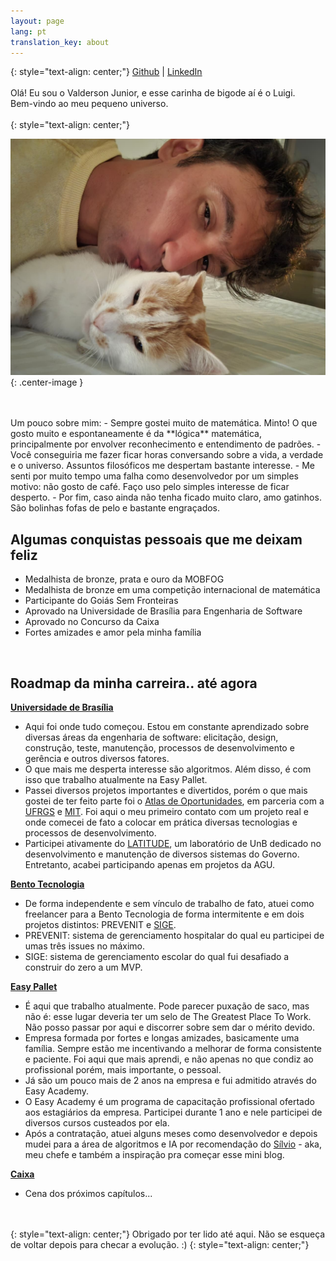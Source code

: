 ```yaml
---
layout: page
lang: pt
translation_key: about
---
```


{: style="text-align: center;"}
[Github](https://github.com/valdersonjr) |
[LinkedIn](https://www.linkedin.com/in/valdersonjr/)
<br>
<br>
Olá! Eu sou o Valderson Junior, e esse carinha de bigode aí é o Luigi. 
<br>
Bem-vindo ao meu pequeno universo.
<br>
<br>
{: style="text-align: center;"}

![valdersonjr](/assets/valdersonjr.jpeg){: .center-image }



<br>
<br>
Um pouco sobre mim:
  - Sempre gostei muito de matemática. Minto! O que gosto muito e espontaneamente é da **lógica** matemática, principalmente por envolver reconhecimento e entendimento de padrões.
  - Você conseguiria me fazer ficar horas conversando sobre a vida, a verdade e o universo. Assuntos filosóficos me despertam bastante interesse.
  - Me senti por muito tempo uma falha como desenvolvedor por um simples motivo: não gosto de café. Faço uso pelo simples interesse de ficar desperto.
  - Por fim, caso ainda não tenha ficado muito claro, amo gatinhos. São bolinhas fofas de pelo e bastante engraçados.

<br>

## Algumas conquistas pessoais que me deixam feliz
- Medalhista de bronze, prata e ouro da MOBFOG
- Medalhista de bronze em uma competição internacional de matemática
- Participante do Goiás Sem Fronteiras
- Aprovado na Universidade de Brasília para Engenharia de Software
- Aprovado no Concurso da Caixa
- Fortes amizades e amor pela minha família

<br>

## Roadmap da minha carreira.. até agora

**[Universidade de Brasília](https://www.unb.br/)**
  - Aqui foi onde tudo começou. Estou em constante aprendizado sobre diversas áreas da engenharia de software: elicitação, design, construção, teste, manutenção, processos de desenvolvimento e gerência e outros diversos fatores.
  - O que mais me desperta interesse são algoritmos. Além disso, é com isso que trabalho atualmente na Easy Pallet.
  - Passei diversos projetos importantes e divertidos, porém o que mais gostei de ter feito parte foi o [Atlas de Oportunidades](https://atlas-oportunidades.nuvem.ufrgs.br/), em parceria com a [UFRGS](https://www.ufrgs.br/site/) e [MIT](https://web.mit.edu/). Foi aqui o meu primeiro contato com um projeto real e onde comecei de fato a colocar em prática diversas tecnologias e processos de desenvolvimento.
  - Participei ativamente do [LATITUDE](https://www.latitude.unb.br/), um laboratório de UnB dedicado no desenvolvimento e manutenção de diversos sistemas do Governo. Entretanto, acabei participando apenas em projetos da AGU.

**[Bento Tecnologia](https://www.linkedin.com/company/bento-tecnologia/)**
  - De forma independente e sem vínculo de trabalho de fato, atuei como freelancer para a Bento Tecnologia de forma intermitente e em dois projetos distintos: PREVENIT e [SIGE](https://github.com/valdersonjr/SIGE).
  - PREVENIT: sistema de gerenciamento hospitalar do qual eu participei de umas três issues no máximo.
  - SIGE: sistema de gerenciamento escolar do qual fui desafiado a construir do zero a um MVP.

**[Easy Pallet](https://easypallet.com.br/)**
  - É aqui que trabalho atualmente. Pode parecer puxação de saco, mas não é: esse lugar deveria ter um selo de The Greatest Place To Work. Não posso passar por aqui e discorrer sobre sem dar o mérito devido.
  - Empresa formada por fortes e longas amizades, basicamente uma família. Sempre estão me incentivando a melhorar de forma consistente e paciente. Foi aqui que mais aprendi, e não apenas no que condiz ao profissional porém, mais importante, o pessoal.
  - Já são um pouco mais de 2 anos na empresa e fui admitido através do Easy Academy.
  - O Easy Academy é um programa de capacitação profissional ofertado aos estagiários da empresa. Participei durante 1 ano e nele participei de diversos cursos custeados por ela.
  - Após a contratação, atuei alguns meses como desenvolvedor e depois mudei para a área de algoritmos e IA por recomendação do [Sílvio](https://github.com/mastersilvio) - aka, meu chefe e também a inspiração pra começar esse mini blog. 


**[Caixa](http://caixa.gov.br/)**
- Cena dos próximos capítulos...

<br><br>
{: style="text-align: center;"}
Obrigado por ter lido até aqui. Não se esqueça de voltar depois para checar a evolução. :)
{: style="text-align: center;"}